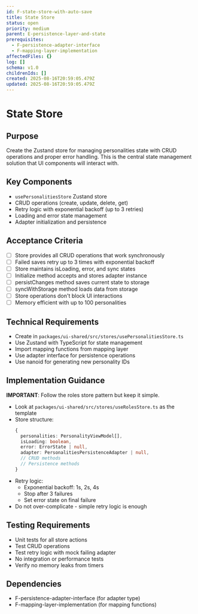```yaml
---
id: F-state-store-with-auto-save
title: State Store
status: open
priority: medium
parent: E-persistence-layer-and-state
prerequisites:
  - F-persistence-adapter-interface
  - F-mapping-layer-implementation
affectedFiles: {}
log: []
schema: v1.0
childrenIds: []
created: 2025-08-16T20:59:05.479Z
updated: 2025-08-16T20:59:05.479Z
---
```


# State Store

## Purpose

Create the Zustand store for managing personalities state with CRUD operations and proper error handling. This is the central state management solution that UI components will interact with.

## Key Components

- `usePersonalitiesStore` Zustand store
- CRUD operations (create, update, delete, get)
- Retry logic with exponential backoff (up to 3 retries)
- Loading and error state management
- Adapter initialization and persistence

## Acceptance Criteria

- [ ] Store provides all CRUD operations that work synchronously
- [ ] Failed saves retry up to 3 times with exponential backoff
- [ ] Store maintains isLoading, error, and sync states
- [ ] Initialize method accepts and stores adapter instance
- [ ] persistChanges method saves current state to storage
- [ ] syncWithStorage method loads data from storage
- [ ] Store operations don't block UI interactions
- [ ] Memory efficient with up to 100 personalities

## Technical Requirements

- Create in `packages/ui-shared/src/stores/usePersonalitiesStore.ts`
- Use Zustand with TypeScript for state management
- Import mapping functions from mapping layer
- Use adapter interface for persistence operations
- Use nanoid for generating new personality IDs

## Implementation Guidance

**IMPORTANT**: Follow the roles store pattern but keep it simple.

- Look at `packages/ui-shared/src/stores/useRolesStore.ts` as the template
- Store structure:
  ```typescript
  {
    personalities: PersonalityViewModel[],
    isLoading: boolean,
    error: ErrorState | null,
    adapter: PersonalitiesPersistenceAdapter | null,
    // CRUD methods
    // Persistence methods
  }
  ```
- Retry logic:
  - Exponential backoff: 1s, 2s, 4s
  - Stop after 3 failures
  - Set error state on final failure
- Do not over-complicate - simple retry logic is enough

## Testing Requirements

- Unit tests for all store actions
- Test CRUD operations
- Test retry logic with mock failing adapter
- No integration or performance tests
- Verify no memory leaks from timers

## Dependencies

- F-persistence-adapter-interface (for adapter type)
- F-mapping-layer-implementation (for mapping functions)
